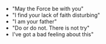 - "May the Force be with you"
- "I find your lack of faith disturbing"
- "I am your father"
- "Do or do not. There is not try"
- I've got a bad feeling about this"
